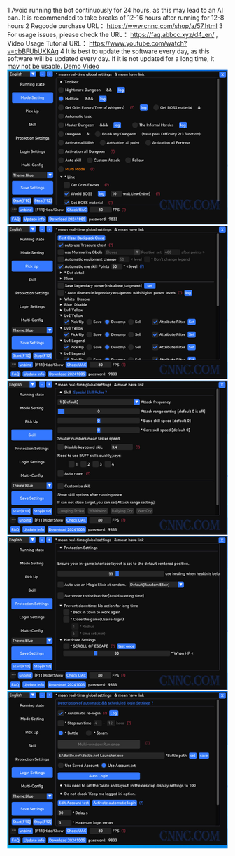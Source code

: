 1 Avoid running the bot continuously for 24 hours, as this may lead to an AI ban. It is recommended to take breaks of 12-16 hours after running for 12-8 hours
2 Regcode purchase URL： https://www.cnnc.com/shop/a/57.html
3 For usage issues, please check the URL： https://faq.abbcc.xyz/d4_en/ ,
   Video Usage Tutorial URL： https://www.youtube.com/watch?v=cbBFUbUKKAg
4 It is best to update the software every day, as this software will be updated every day. If it is not updated for a long time, it may not be usable.
[Demo Video](https://www.youtube.com/watch?v=UY3jNfD4w4I)
![diablo4](https://raw.githubusercontent.com/pengcheng7/Diablo-IV-Cheat/refs/heads/main/d4_01.jpg)
![diablo4](https://raw.githubusercontent.com/pengcheng7/Diablo-IV-Cheat/refs/heads/main/d4_02.jpg)
![diablo4](https://raw.githubusercontent.com/pengcheng7/Diablo-IV-Cheat/refs/heads/main/d4_03.jpg)
![diablo4](https://raw.githubusercontent.com/pengcheng7/Diablo-IV-Cheat/refs/heads/main/d4_04.jpg)
![diablo4](https://raw.githubusercontent.com/pengcheng7/Diablo-IV-Cheat/refs/heads/main/d4_05.jpg)
